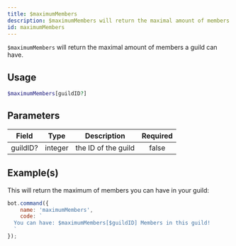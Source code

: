 ```yaml
---
title: $maximumMembers
description: $maximumMembers will return the maximal amount of members a guild can have.
id: maximumMembers
---
```


`$maximumMembers` will return the maximal amount of members a guild can have.

## Usage

```php
$maximumMembers[guildID?]
```

## Parameters

| Field    | Type    | Description         | Required |
|----------|---------|---------------------|:--------:|
| guildID? | integer | the ID of the guild |  false   |

## Example(s)

This will return the maximum of members you can have in your guild:

```javascript
bot.command({
    name: 'maximumMembers',
    code: `
  You can have: $maximumMembers[$guildID] Members in this guild!
  `
});
```
